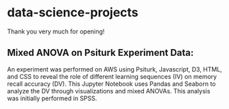 # data-science-projects
Thank you very much for opening!

## Mixed ANOVA on Psiturk Experiment Data: 
An experiment was performed on AWS using Psiturk, Javascript, D3, HTML, and CSS to reveal the role of different learning sequences (IV) on memory recall accuracy (DV). This Jupyter Notebook uses Pandas and Seaborn to analyze the DV through visualizations and mixed ANOVAs. This analysis was initially performed in SPSS.
